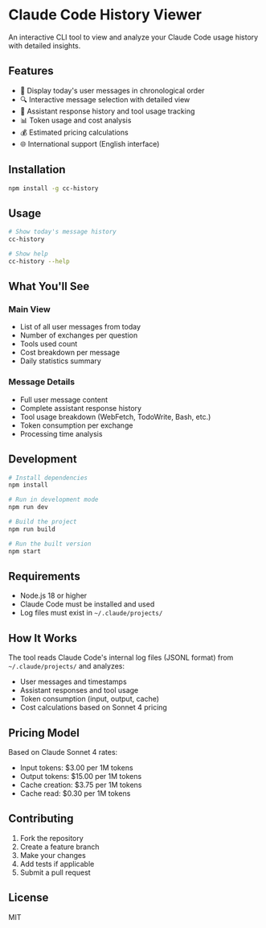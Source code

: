 # Claude Code History Viewer

An interactive CLI tool to view and analyze your Claude Code usage history with detailed insights.

## Features

- 📅 Display today's user messages in chronological order
- 🔍 Interactive message selection with detailed view
- 🤖 Assistant response history and tool usage tracking
- 📊 Token usage and cost analysis
- 💰 Estimated pricing calculations
- 🌐 International support (English interface)

## Installation

```bash
npm install -g cc-history
```

## Usage

```bash
# Show today's message history
cc-history

# Show help
cc-history --help
```

## What You'll See

### Main View
- List of all user messages from today
- Number of exchanges per question
- Tools used count
- Cost breakdown per message
- Daily statistics summary

### Message Details
- Full user message content
- Complete assistant response history
- Tool usage breakdown (WebFetch, TodoWrite, Bash, etc.)
- Token consumption per exchange
- Processing time analysis

## Development

```bash
# Install dependencies
npm install

# Run in development mode
npm run dev

# Build the project
npm run build

# Run the built version
npm start
```

## Requirements

- Node.js 18 or higher
- Claude Code must be installed and used
- Log files must exist in `~/.claude/projects/`

## How It Works

The tool reads Claude Code's internal log files (JSONL format) from `~/.claude/projects/` and analyzes:

- User messages and timestamps
- Assistant responses and tool usage
- Token consumption (input, output, cache)
- Cost calculations based on Sonnet 4 pricing

## Pricing Model

Based on Claude Sonnet 4 rates:
- Input tokens: $3.00 per 1M tokens
- Output tokens: $15.00 per 1M tokens  
- Cache creation: $3.75 per 1M tokens
- Cache read: $0.30 per 1M tokens

## Contributing

1. Fork the repository
2. Create a feature branch
3. Make your changes
4. Add tests if applicable
5. Submit a pull request

## License

MIT